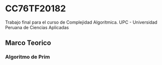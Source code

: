 # CC76TF20182
Trabajo final para el curso de Complejidad Algorítmica. UPC - Universidad Peruana de Ciencias Aplicadas



## Marco Teorico

### Algoritmo de Prim
